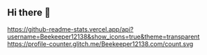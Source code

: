 ## Hi there 👋
https://github-readme-stats.vercel.app/api?username=Beekeeper12138&show_icons=true&theme=transparent
https://profile-counter.glitch.me/Beekeeper12138.com/count.svg
<!--
**Beekeeper12138/Beekeeper12138** is a ✨ _special_ ✨ repository because its `README.md` (this file) appears on your GitHub profile.

Here are some ideas to get you started:

- 🔭 I’m currently working on ...
- 🌱 I’m currently learning ...
- 👯 I’m looking to collaborate on ...
- 🤔 I’m looking for help with ...
- 💬 Ask me about ...
- 📫 How to reach me: ...
- 😄 Pronouns: ...
- ⚡ Fun fact: ...
-->
